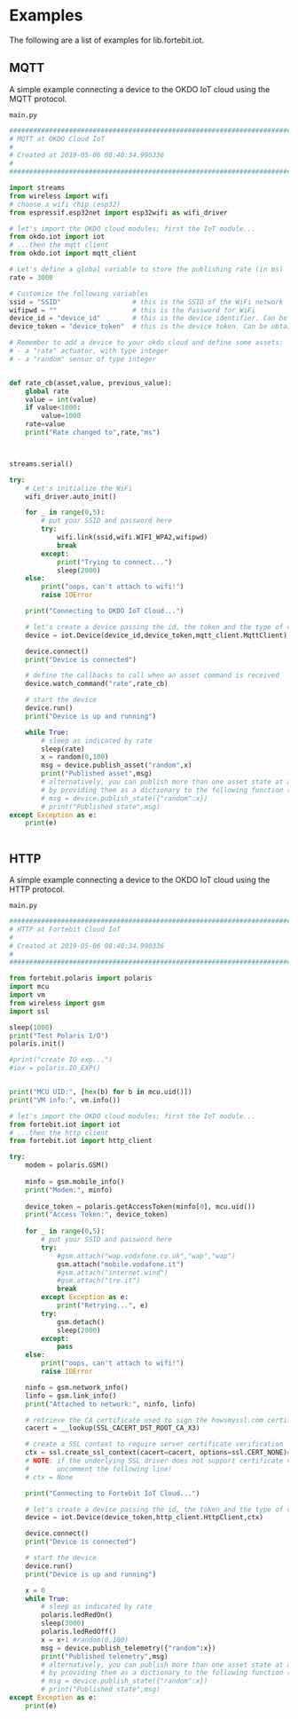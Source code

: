 # Examples

The following are a list of examples for lib.fortebit.iot.

## MQTT


A simple example connecting a device to the OKDO IoT cloud using the MQTT protocol.



```main.py```

```python
################################################################################
# MQTT at OKDO Cloud IoT
#
# Created at 2019-05-06 08:40:34.990336
#
################################################################################

import streams
from wireless import wifi
# choose a wifi chip (esp32)
from espressif.esp32net import esp32wifi as wifi_driver

# let's import the OKDO cloud modules; first the IoT module...
from okdo.iot import iot
# ...then the mqtt client
from okdo.iot import mqtt_client

# Let's define a global variable to store the publishing rate (in ms)
rate = 3000

# Customize the following variables
ssid = "SSID"                  # this is the SSID of the WiFi network
wifipwd = ""                   # this is the Password for WiFi
device_id = "device_id"        # this is the device identifier. Can be obtained from the OKDO cloud dashboard
device_token = "device_token"  # this is the device token. Can be obtained from the OKDO cloud dashboard

# Remember to add a device to your okdo cloud and define some assets:
# - a "rate" actuator, with type integer
# - a "random" sensor of type integer


def rate_cb(asset,value, previous_value):
    global rate
    value = int(value)
    if value<1000:
        value=1000
    rate=value
    print("Rate changed to",rate,"ms")



streams.serial()

try:
    # Let's initialize the WiFi
    wifi_driver.auto_init()

    for _ in range(0,5):
        # put your SSID and password here
        try:
            wifi.link(ssid,wifi.WIFI_WPA2,wifipwd)
            break
        except:
            print("Trying to connect...")
            sleep(2000)
    else:
        print("oops, can't attach to wifi!")
        raise IOError

    print("Connecting to OKDO IoT Cloud...")

    # let's create a device passing the id, the token and the type of client
    device = iot.Device(device_id,device_token,mqtt_client.MqttClient)

    device.connect()
    print("Device is connected")

    # define the callbacks to call when an asset command is received
    device.watch_command("rate",rate_cb)

    # start the device
    device.run()
    print("Device is up and running")

    while True:
        # sleep as indicated by rate
        sleep(rate)
        x = random(0,100)
        msg = device.publish_asset("random",x)
        print("Published asset",msg)
        # alternatively, you can publish more than one asset state at a time 
        # by providing them as a dictionary to the following function (uncomment to test)
        # msg = device.publish_state({"random":x})
        # print("Published state",msg)
except Exception as e:
    print(e)



```
## HTTP


A simple example connecting a device to the OKDO IoT cloud using the HTTP protocol.




```main.py```

```python
################################################################################
# HTTP at Fortebit Cloud IoT
#
# Created at 2019-05-06 08:40:34.990336
#
################################################################################

from fortebit.polaris import polaris
import mcu
import vm
from wireless import gsm
import ssl

sleep(1000)
print("Test Polaris I/O")
polaris.init()

#print("create IO exp...")
#iox = polaris.IO_EXP()


print("MCU UID:", [hex(b) for b in mcu.uid()])
print("VM info:", vm.info())

# let's import the OKDO cloud modules; first the IoT module...
from fortebit.iot import iot
# ...then the http client
from fortebit.iot import http_client

try:
    modem = polaris.GSM()
    
    minfo = gsm.mobile_info()
    print("Modem:", minfo)
    
    device_token = polaris.getAccessToken(minfo[0], mcu.uid())
    print("Access Token:", device_token)
    
    for _ in range(0,5):
        # put your SSID and password here
        try:
            #gsm.attach("wap.vodafone.co.uk","wap","wap")
            gsm.attach("mobile.vodafone.it")
            #gsm.attach("internet.wind")
            #gsm.attach("tre.it")
            break
        except Exception as e:
            print("Retrying...", e)
        try:
            gsm.detach()
            sleep(2000)
        except:
            pass
    else:
        print("oops, can't attach to wifi!")
        raise IOError

    ninfo = gsm.network_info()
    linfo = gsm.link_info()
    print("Attached to network:", ninfo, linfo)

    # retrieve the CA certificate used to sign the howsmyssl.com certificate
    cacert = __lookup(SSL_CACERT_DST_ROOT_CA_X3)

    # create a SSL context to require server certificate verification
    ctx = ssl.create_ssl_context(cacert=cacert, options=ssl.CERT_NONE)#ssl.CERT_REQUIRED | ssl.SERVER_AUTH)
    # NOTE: if the underlying SSL driver does not support certificate validation
    #       uncomment the following line!
    # ctx = None

    print("Connecting to Fortebit IoT Cloud...")

    # let's create a device passing the id, the token and the type of client
    device = iot.Device(device_token,http_client.HttpClient,ctx)

    device.connect()
    print("Device is connected")

    # start the device
    device.run()
    print("Device is up and running")

    x = 0
    while True:
        # sleep as indicated by rate
        polaris.ledRedOn()
        sleep(3000)
        polaris.ledRedOff()
        x = x+1 #random(0,100)
        msg = device.publish_telemetry({"random":x})
        print("Published telemetry",msg)
        # alternatively, you can publish more than one asset state at a time 
        # by providing them as a dictionary to the following function (uncomment to test)
        # msg = device.publish_state({"random":x})
        # print("Published state",msg)
except Exception as e:
    print(e)




```
<!--stackedit_data:
eyJoaXN0b3J5IjpbMTg4NDM5MjI5OF19
-->
